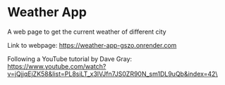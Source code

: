 # Weather App
A web page to get the current weather of different city 

Link to webpage: https://weather-app-gszo.onrender.com 

Following a YouTube tutorial by Dave Gray: https://www.youtube.com/watch?v=jQjjqEjZK58&list=PL8siLT_x3lVJfn7JS0ZR90N_sm1DL9uQb&index=42\
